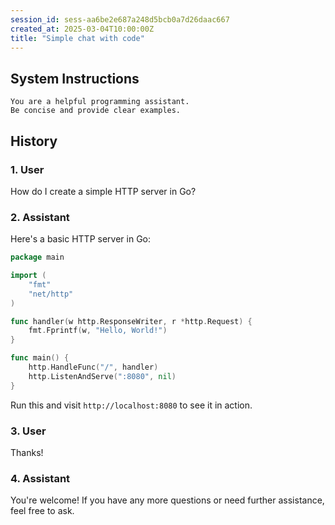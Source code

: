 ```yaml
---
session_id: sess-aa6be2e687a248d5bcb0a7d26daac667
created_at: 2025-03-04T10:00:00Z
title: "Simple chat with code"
---
```


## System Instructions

```
You are a helpful programming assistant.
Be concise and provide clear examples.
```

## History

### 1. **User**
How do I create a simple HTTP server in Go?

### 2. **Assistant**
Here's a basic HTTP server in Go:

```go
package main

import (
	"fmt"
	"net/http"
)

func handler(w http.ResponseWriter, r *http.Request) {
	fmt.Fprintf(w, "Hello, World!")
}

func main() {
	http.HandleFunc("/", handler)
	http.ListenAndServe(":8080", nil)
}
```

Run this and visit `http://localhost:8080` to see it in action.

### 3. **User**
Thanks!

### 4. **Assistant**
You're welcome! If you have any more questions or need further assistance, feel free to ask.
